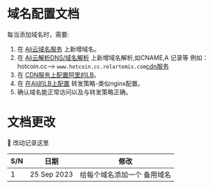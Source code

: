 # 域名配置文档


每当添加域名时，需要:

1) 在 [Ali云域名服务](https://dc.console.aliyun.com/next/index#/domain/list/all-domain) 上新增域名。
2) 在 [Ali云解析DNS/域名解析](https://dns.console.aliyun.com/#/dns/domainList) 上新增域名解析,如CNAME,A 记录等
例如：hotcoin.cc--> `www.hotcoin.cc.relartemis.com`[cdn服务](https://console.cdnetworks.com/cas/login?service=https://console.cdnetworks.com/cdn/auth/ticket)
3) 在 [CDN服务上配置阿里的LB](https://console.cdnetworks.com/cas/login?service=https://console.cdnetworks.com/cdn/auth/ticket)。
1) 在 [在Ali的LB上配置](https://slb.console.aliyun.com/slb/ap-southeast-1/slbs) 转发策略-类似nginx配置。
4) 确认域名能正常访问以及与转发策略正确。




# 文档更改

📝 改动记录这里

| S/N | 日期            | 修改                             |
|-----|-----------------|-------------------------------------| 
| 1   | 25 Sep 2023     | 给每个域名添加一个 备用域名             
